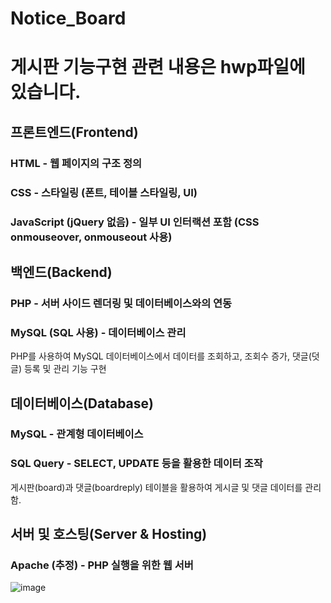 # Notice_Board

# 게시판 기능구현 관련 내용은 hwp파일에 있습니다.



## 프론트엔드(Frontend)
### HTML - 웹 페이지의 구조 정의
### CSS - 스타일링 (폰트, 테이블 스타일링, UI)
### JavaScript (jQuery 없음) - 일부 UI 인터랙션 포함 (CSS onmouseover, onmouseout 사용)

## 백엔드(Backend)
### PHP - 서버 사이드 렌더링 및 데이터베이스와의 연동
### MySQL (SQL 사용) - 데이터베이스 관리
PHP를 사용하여 MySQL 데이터베이스에서 데이터를 조회하고, 조회수 증가, 댓글(덧글) 등록 및 관리 기능 구현

## 데이터베이스(Database)
### MySQL - 관계형 데이터베이스
### SQL Query - SELECT, UPDATE 등을 활용한 데이터 조작
게시판(board)과 댓글(boardreply) 테이블을 활용하여 게시글 및 댓글 데이터를 관리함.

## 서버 및 호스팅(Server & Hosting)
### Apache (추정) - PHP 실행을 위한 웹 서버

![image](https://github.com/user-attachments/assets/8f5a1c16-165c-4965-9f33-be3844e26ec2)

